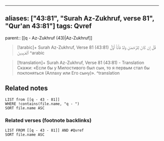 
---
aliases: ["43:81", "Surah Az-Zukhruf, verse 81", "Qur'an 43:81"]
tags: Qvref
---

parent:: [[q - Az-Zukhruf (43)|Az-Zukhruf]]

> [!arabic]+ Surah Az-Zukhruf, Verse 81 (43:81)
> <span class="quran-arabic">قُلْ إِن كَانَ لِلرَّحْمَـٰنِ وَلَدٌ فَأَنَا۠ أَوَّلُ ٱلْعَـٰبِدِينَ</span>
^arabic

> [!translation]+ Surah Az-Zukhruf, Verse 81 (43:81) - Translation
> Скажи: «Если бы у Милостивого был сын, то я первым стал бы поклоняться (Аллаху или Его сыну)».
^translation



## Related notes
```dataview
LIST from [[q - 43 - 81]]
WHERE !contains(file.name, "q - ")
SORT file.name ASC
```

### Related verses (footnote backlinks)
```dataview
LIST FROM [[q - 43 - 81]] AND #Qvref
SORT file.name ASC
```


